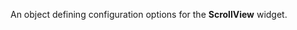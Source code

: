 
<!--shortDescription-->
An object defining configuration options for the **ScrollView** widget.
<!--/shortDescription-->

<!--fullDescription-->

<!--/fullDescription-->